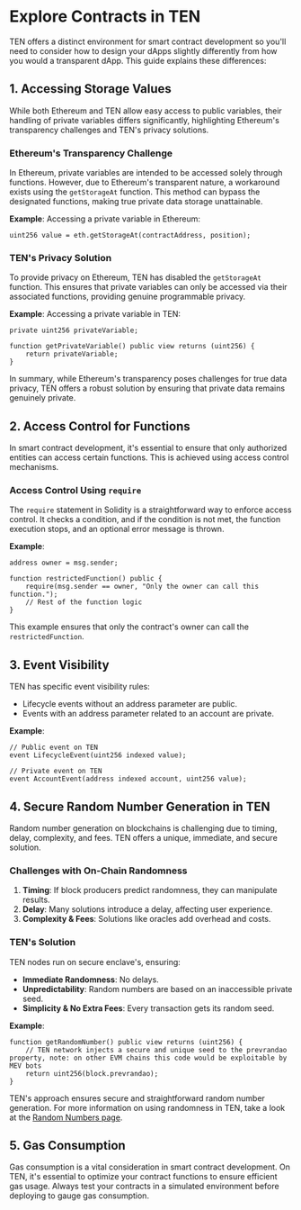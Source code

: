 # Explore Contracts in TEN

TEN offers a distinct environment for smart contract development so you'll need to consider how to design your dApps slightly differently from how you would a transparent dApp. This guide explains these differences:

## 1. Accessing Storage Values[​](#1-accessing-storage-values "Direct link to 1. Accessing Storage Values")

While both Ethereum and TEN allow easy access to public variables, their handling of private variables differs significantly, highlighting Ethereum's transparency challenges and TEN's privacy solutions.

### Ethereum's Transparency Challenge[​](#ethereums-transparency-challenge "Direct link to Ethereum's Transparency Challenge")

In Ethereum, private variables are intended to be accessed solely through functions. However, due to Ethereum's transparent nature, a workaround exists using the `getStorageAt` function. This method can bypass the designated functions, making true private data storage unattainable.

**Example**: Accessing a private variable in Ethereum:

```
uint256 value = eth.getStorageAt(contractAddress, position);
```

### TEN's Privacy Solution[​](#tens-privacy-solution "Direct link to TEN's Privacy Solution")

To provide privacy on Ethereum, TEN has disabled the `getStorageAt` function. This ensures that private variables can only be accessed via their associated functions, providing genuine programmable privacy.

**Example**: Accessing a private variable in TEN:

```
private uint256 privateVariable;

function getPrivateVariable() public view returns (uint256) {
    return privateVariable;
}
```

In summary, while Ethereum's transparency poses challenges for true data privacy, TEN offers a robust solution by ensuring that private data remains genuinely private.

## 2. Access Control for Functions[​](#2-access-control-for-functions "Direct link to 2. Access Control for Functions")

In smart contract development, it's essential to ensure that only authorized entities can access certain functions. This is achieved using access control mechanisms.

### Access Control Using `require`[​](#access-control-using-require "Direct link to access-control-using-require")

The `require` statement in Solidity is a straightforward way to enforce access control. It checks a condition, and if the condition is not met, the function execution stops, and an optional error message is thrown.

**Example**:

```
address owner = msg.sender;

function restrictedFunction() public {
    require(msg.sender == owner, "Only the owner can call this function.");
    // Rest of the function logic
}
```

This example ensures that only the contract's owner can call the `restrictedFunction`.

## 3. Event Visibility[​](#3-event-visibility "Direct link to 3. Event Visibility")

TEN has specific event visibility rules:

* Lifecycle events without an address parameter are public.
* Events with an address parameter related to an account are private.

**Example**:

```
// Public event on TEN
event LifecycleEvent(uint256 indexed value);

// Private event on TEN
event AccountEvent(address indexed account, uint256 value);
```

## 4. Secure Random Number Generation in TEN[​](#4-secure-random-number-generation-in-ten "Direct link to 4. Secure Random Number Generation in TEN")

Random number generation on blockchains is challenging due to timing, delay, complexity, and fees. TEN offers a unique, immediate, and secure solution.

### Challenges with On-Chain Randomness[​](#challenges-with-on-chain-randomness "Direct link to Challenges with On-Chain Randomness")

1. **Timing**: If block producers predict randomness, they can manipulate results.
2. **Delay**: Many solutions introduce a delay, affecting user experience.
3. **Complexity & Fees**: Solutions like oracles add overhead and costs.

### TEN's Solution[​](#tens-solution "Direct link to TEN's Solution")

TEN nodes run on secure enclave's, ensuring:

* **Immediate Randomness**: No delays.
* **Unpredictability**: Random numbers are based on an inaccessible private seed.
* **Simplicity & No Extra Fees**: Every transaction gets its random seed.

**Example**:

```
function getRandomNumber() public view returns (uint256) {
    // TEN network injects a secure and unique seed to the prevrandao property, note: on other EVM chains this code would be exploitable by MEV bots
    return uint256(block.prevrandao);
}
```

TEN's approach ensures secure and straightforward random number generation. For more information on using randomness in TEN, take a look at the [Random Numbers page](/docs/standards-primitives/random-numbers.md).

## 5. Gas Consumption[​](#5-gas-consumption "Direct link to 5. Gas Consumption")

Gas consumption is a vital consideration in smart contract development. On TEN, it's essential to optimize your contract functions to ensure efficient gas usage. Always test your contracts in a simulated environment before deploying to gauge gas consumption.
